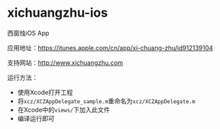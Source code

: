 xichuangzhu-ios
===============

西窗烛iOS App

应用地址：https://itunes.apple.com/cn/app/xi-chuang-zhu/id912139104

支持网站：http://www.xichuangzhu.com

运行方法：

* 使用Xcode打开工程
* 将`xcz/XCZAppDelegate_sample.m`重命名为`xcz/XCZAppDelegate.m`
* 在Xcode中的`views/`下加入此文件
* 编译运行即可
